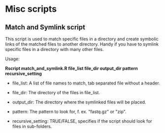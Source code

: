 # Misc scripts

## Match and Symlink script
This script is used to match specific files in a directory and create symbolic links of the matched files to another directory. Handy if you have to symlink specific files in a directory with many other files.

Usage:

**Rscript match_and_symlink.R file_list file_dir output_dir pattern 
recursive_setting**


- file_list: A list of file names to match, tab separated file without 
a header.

- file_dir: The directory of the files in file_list.

- output_dir: The directory where the symlinked files will be placed.

- pattern: The pattern to look for, f. ex. "fastq.gz" or "zip".

- recursive_setting: TRUE/FALSE, specifies if the script should look for 
files in sub-folders.
